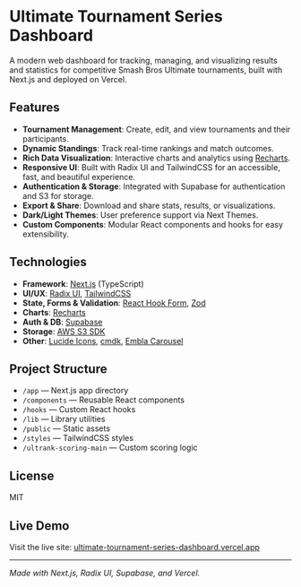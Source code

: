 # Ultimate Tournament Series Dashboard

A modern web dashboard for tracking, managing, and visualizing results and statistics for competitive Smash Bros Ultimate tournaments, built with Next.js and deployed on Vercel.

## Features

- **Tournament Management**: Create, edit, and view tournaments and their participants.
- **Dynamic Standings**: Track real-time rankings and match outcomes.
- **Rich Data Visualization**: Interactive charts and analytics using [Recharts](https://recharts.org/).
- **Responsive UI**: Built with Radix UI and TailwindCSS for an accessible, fast, and beautiful experience.
- **Authentication & Storage**: Integrated with Supabase for authentication and S3 for storage.
- **Export & Share**: Download and share stats, results, or visualizations.
- **Dark/Light Themes**: User preference support via Next Themes.
- **Custom Components**: Modular React components and hooks for easy extensibility.

## Technologies

- **Framework**: [Next.js](https://nextjs.org/) (TypeScript)
- **UI/UX**: [Radix UI](https://www.radix-ui.com/), [TailwindCSS](https://tailwindcss.com/)
- **State, Forms & Validation**: [React Hook Form](https://react-hook-form.com/), [Zod](https://zod.dev/)
- **Charts**: [Recharts](https://recharts.org/)
- **Auth & DB**: [Supabase](https://supabase.com/)
- **Storage**: [AWS S3 SDK](https://docs.aws.amazon.com/AWSJavaScriptSDK/v3/latest/)
- **Other**: [Lucide Icons](https://lucide.dev/), [cmdk](https://cmdk.vercel.app/), [Embla Carousel](https://www.embla-carousel.com/)

## Project Structure

- `/app` — Next.js app directory
- `/components` — Reusable React components
- `/hooks` — Custom React hooks
- `/lib` — Library utilities
- `/public` — Static assets
- `/styles` — TailwindCSS styles
- `/ultrank-scoring-main` — Custom scoring logic
## License

MIT

## Live Demo

Visit the live site: [ultimate-tournament-series-dashboard.vercel.app](https://ultimate-tournament-series-dashboard.vercel.app)

---

*Made with Next.js, Radix UI, Supabase, and Vercel.*
